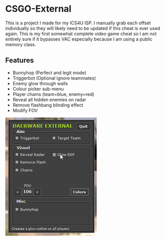 # CSGO-External
This is a project I made for my ICS4U ISP.
I manually grab each offset individually so they will likely need to be updated if this cheat is ever used again.
This is my first somewhat complete video game cheat so I am not entirely sure if it bypasses VAC especially because I am using a public memory class.

## Features
- Bunnyhop (Perfect and legit mode)
- Triggerbot (Optional ignore teammates)
- Enemy glow through walls
- Colour picker sub-menu
- Player chams (team=blue, enemy=red)
- Reveal all hidden enemies on radar
- Remove flashbang blinding effect
- Modify FOV

![](https://github.com/ryand939/CSGO-External/blob/master/csgo.png)
